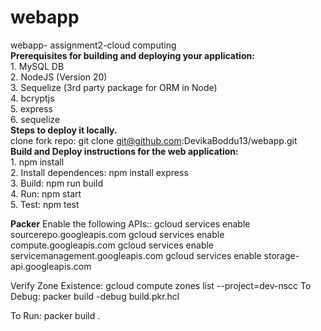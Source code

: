 # webapp </br>
webapp- assignment2-cloud computing </br>
**Prerequisites for building and deploying your application:** </br>
    1. MySQL DB </br>
    2. NodeJS (Version 20) </br>
    3. Sequelize (3rd party package for ORM in Node) </br>
    4. bcryptjs </br>
    5. express </br>
    6. sequelize </br>
**Steps to deploy it locally.** </br>
    clone fork repo: git clone git@github.com:DevikaBoddu13/webapp.git </br>
**Build and Deploy instructions for the web application:** </br>
    1. npm install </br>
    2. Install dependences: npm install express </br>
    3. Build: npm run build </br>
    4. Run: npm start </br>
    5. Test: npm test </br>

**Packer**
Enable the following APIs::
gcloud services enable sourcerepo.googleapis.com
gcloud services enable compute.googleapis.com
gcloud services enable servicemanagement.googleapis.com
gcloud services enable storage-api.googleapis.com

Verify Zone Existence: gcloud compute zones list --project=dev-nscc
To Debug: packer build -debug build.pkr.hcl

To Run: packer build .

